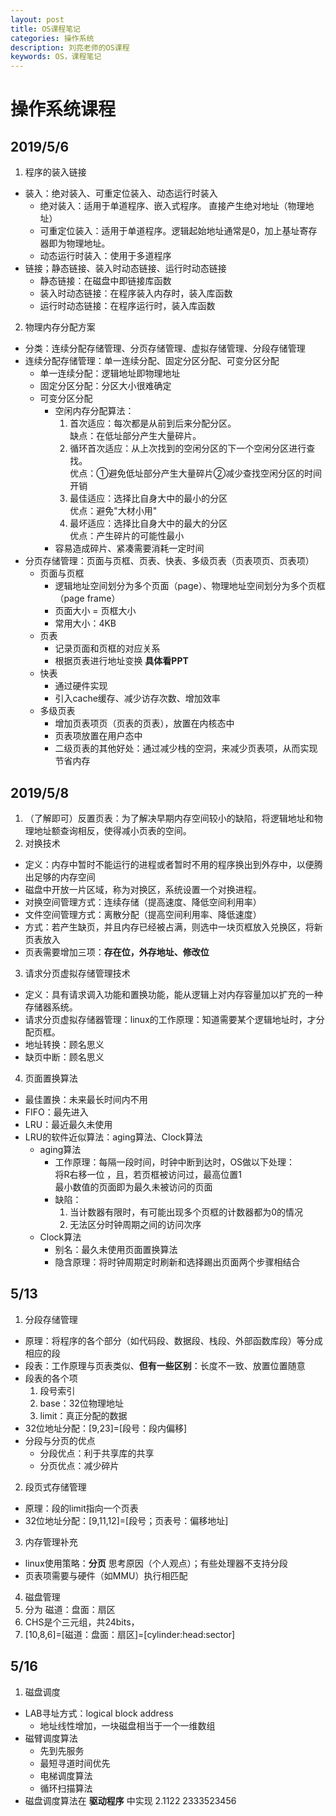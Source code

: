 ```yaml
---
layout: post
title: OS课程笔记
categories: 操作系统
description: 刘亮老师的OS课程
keywords: OS，课程笔记
---
```

# 操作系统课程

## 2019/5/6  

1. 程序的装入链接
  + 装入：绝对装入、可重定位装入、动态运行时装入
    + 绝对装入：适用于单道程序、嵌入式程序。 直接产生绝对地址（物理地址）
    + 可重定位装入：适用于单道程序。逻辑起始地址通常是0，加上基址寄存器即为物理地址。
    + 动态运行时装入：使用于多道程序
  + 链接；静态链接、装入时动态链接、运行时动态链接
    + 静态链接：在磁盘中即链接库函数
    + 装入时动态链接：在程序装入内存时，装入库函数
    + 运行时动态链接：在程序运行时，装入库函数
2. 物理内存分配方案
  + 分类：连续分配存储管理、分页存储管理、虚拟存储管理、分段存储管理
  + 连续分配存储管理：单一连续分配、固定分区分配、可变分区分配
    + 单一连续分配：逻辑地址即物理地址
    + 固定分区分配：分区大小很难确定
    + 可变分区分配
      + 空闲内存分配算法：
        1. 首次适应：每次都是从前到后来分配分区。  
          缺点：在低址部分产生大量碎片。
        2. 循环首次适应：从上次找到的空闲分区的下一个空闲分区进行查找。  
          优点：①避免低址部分产生大量碎片②减少查找空闲分区的时间开销
        3. 最佳适应：选择比自身大中的最小的分区  
          优点：避免"大材小用"
        4. 最坏适应：选择比自身大中的最大的分区  
          优点：产生碎片的可能性最小
      + 容易造成碎片、紧凑需要消耗一定时间
  + 分页存储管理：页面与页框、页表、快表、多级页表（页表项页、页表项）
    + 页面与页框
      + 逻辑地址空间划分为多个页面（page）、物理地址空间划分为多个页框（page frame）
      + 页面大小 = 页框大小
      + 常用大小：4KB
    + 页表
      + 记录页面和页框的对应关系
      + 根据页表进行地址变换 **具体看PPT**
    + 快表
      + 通过硬件实现
      + 引入cache缓存、减少访存次数、增加效率
    + 多级页表
      + 增加页表项页（页表的页表），放置在内核态中
      + 页表项放置在用户态中
      + 二级页表的其他好处：通过减少栈的空洞，来减少页表项，从而实现节省内存

## 2019/5/8

1. （了解即可）反置页表：为了解决早期内存空间较小的缺陷，将逻辑地址和物理地址额查询相反，使得减小页表的空间。
2. 对换技术
  + 定义：内存中暂时不能运行的进程或者暂时不用的程序换出到外存中，以便腾出足够的内存空间
  + 磁盘中开放一片区域，称为对换区，系统设置一个对换进程。
  + 对换空间管理方式：连续存储（提高速度、降低空间利用率）
  + 文件空间管理方式：离散分配（提高空间利用率、降低速度）
  + 方式：若产生缺页，并且内存已经被占满，则选中一块页框放入兑换区，将新页表放入
  + 页表需要增加三项：**存在位，外存地址、修改位**
3. 请求分页虚拟存储管理技术
  + 定义：具有请求调入功能和置换功能，能从逻辑上对内存容量加以扩充的一种存储器系统。
  + 请求分页虚拟存储器管理：linux的工作原理：知道需要某个逻辑地址时，才分配页框。
  + 地址转换：顾名思义
  + 缺页中断：顾名思义
4. 页面置换算法
  + 最佳置换：未来最长时间内不用
  + FIFO：最先进入
  + LRU：最近最久未使用
  + LRU的软件近似算法：aging算法、Clock算法
    + aging算法
      + 工作原理：每隔一段时间，时钟中断到达时，OS做以下处理：  
            将R右移一位 ，且，若页框被访问过，最高位置1  
            最小数值的页面即为最久未被访问的页面
      + 缺陷：
        1. 当计数器有限时，有可能出现多个页框的计数器都为0的情况
        2. 无法区分时钟周期之间的访问次序
    + Clock算法
      + 别名：最久未使用页面置换算法
      + 隐含原理：将时钟周期定时刷新和选择踢出页面两个步骤相结合


## 5/13

1. 分段存储管理
  + 原理：将程序的各个部分（如代码段、数据段、栈段、外部函数库段）等分成相应的段
  + 段表：工作原理与页表类似、**但有一些区别**：长度不一致、放置位置随意
  + 段表的各个项
    1. 段号索引
    2. base：32位物理地址
    3. limit：真正分配的数据
  + 32位地址分配：[9,23]=[段号：段内偏移]
  + 分段与分页的优点
    + 分段优点：利于共享库的共享
    + 分页优点：减少碎片
2. 段页式存储管理
  + 原理：段的limit指向一个页表
  + 32位地址分配：[9,11,12]=[段号；页表号：偏移地址]
3. 内存管理补充
  + linux使用策略：**分页** 思考原因（个人观点）；有些处理器不支持分段
  + 页表项需要与硬件（如MMU）执行相匹配
4. 磁盘管理
  1. 分为 磁道：盘面：扇区
  2. CHS是个三元组，共24bits，
  3. [10,8,6]=[磁道：盘面：扇区]=[cylinder:head:sector]

## 5/16

1. 磁盘调度
  + LAB寻址方式：logical block address
    + 地址线性增加，一块磁盘相当于一个一维数组
  + 磁臂调度算法
    + 先到先服务
    + 最短寻道时间优先
    + 电梯调度算法
    + 循环扫描算法
  + 磁盘调度算法在 **驱动程序** 中实现
2.1122 2333523456
